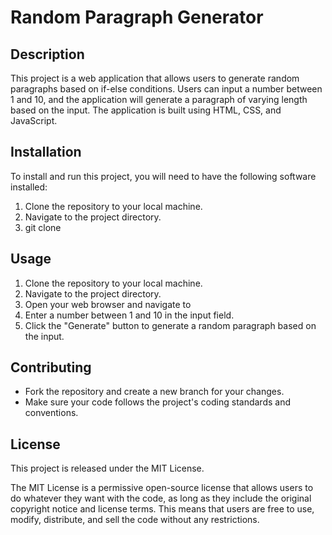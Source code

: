 # Random Paragraph Generator

## Description

This project is a web application that allows users to generate random paragraphs based on if-else conditions. Users can input a number between 1 and 10, and the application will generate a paragraph of varying length based on the input. The application is built using HTML, CSS, and JavaScript.

## Installation

To install and run this project, you will need to have the following software installed:
1. Clone the repository to your local machine.
2. Navigate to the project directory.
3. git clone

## Usage
1. Clone the repository to your local machine.
2. Navigate to the project directory.
3. Open your web browser and navigate to 
4. Enter a number between 1 and 10 in the input field.
5. Click the "Generate" button to generate a random paragraph based on the input.


## Contributing

- Fork the repository and create a new branch for your changes.
- Make sure your code follows the project's coding standards and conventions.

## License

This project is released under the MIT License.

The MIT License is a permissive open-source license that allows users to do whatever they want with the code, as long as they include the original copyright notice and license terms. This means that users are free to use, modify, distribute, and sell the code without any restrictions.
